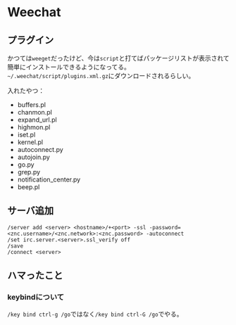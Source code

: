 # Weechat

## プラグイン

かつては`weeget`だったけど、今は`script`と打てばパッケージリストが表示されて簡単にインストールできるようになってる。
`~/.weechat/script/plugins.xml.gz`にダウンロードされるらしい。

入れたやつ：

 * buffers.pl
 * chanmon.pl
 * expand_url.pl
 * highmon.pl
 * iset.pl
 * kernel.pl
 * autoconnect.py
 * autojoin.py
 * go.py
 * grep.py
 * notification_center.py
 * beep.pl

## サーバ追加

```
/server add <server> <hostname>/+<port> -ssl -password=<znc.username>/<znc.network>:<znc.password> -autoconnect
/set irc.server.<server>.ssl_verify off
/save
/connect <server>
```

## ハマったこと

### keybindについて

`/key bind ctrl-g /go`ではなく`/key bind ctrl-G /go`でやる。